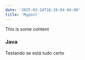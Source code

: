 ```yaml
---
date: '2025-03-24T16:28:04-04:00'
title: 'Mypost'
---
```


This is some content

### Java
Testando se está tudo certo
